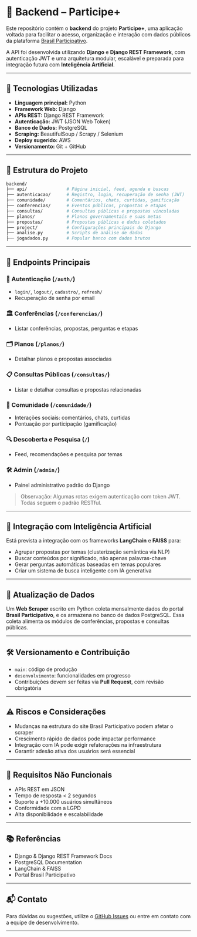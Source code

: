
# 🧠 Backend – Participe+  

Este repositório contém o **backend** do projeto **Participe+**, uma aplicação voltada para facilitar o acesso, organização e interação com dados públicos da plataforma [Brasil Participativo](https://brasilparticipativo.presidencia.gov.br).

A API foi desenvolvida utilizando **Django** e **Django REST Framework**, com autenticação JWT e uma arquitetura modular, escalável e preparada para integração futura com **Inteligência Artificial**.

---

## 🔧 Tecnologias Utilizadas

- **Linguagem principal:** Python  
- **Framework Web:** Django  
- **APIs REST:** Django REST Framework  
- **Autenticação:** JWT (JSON Web Token)  
- **Banco de Dados:** PostgreSQL  
- **Scraping:** BeautifulSoup / Scrapy / Selenium  
- **Deploy sugerido:** AWS  
- **Versionamento:** Git + GitHub  

---

## 🧱 Estrutura do Projeto

```bash
backend/
├── api/               # Página inicial, feed, agenda e buscas
├── autenticacao/      # Registro, login, recuperação de senha (JWT)
├── comunidade/        # Comentários, chats, curtidas, gamificação
├── conferencias/      # Eventos públicos, propostas e etapas
├── consultas/         # Consultas públicas e propostas vinculadas
├── planos/            # Planos governamentais e suas metas
├── propostas/         # Propostas públicas e dados coletados
├── project/           # Configurações principais do Django
├── analise.py         # Scripts de análise de dados
├── jogadados.py       # Popular banco com dados brutos
````

---

## 🔌 Endpoints Principais

### 🔐 Autenticação (`/auth/`)

* `login/`, `logout/`, `cadastro/`, `refresh/`
* Recuperação de senha por email

### 🏛 Conferências (`/conferencias/`)

* Listar conferências, propostas, perguntas e etapas

### 🗂 Planos (`/planos/`)

* Detalhar planos e propostas associadas

### 📋 Consultas Públicas (`/consultas/`)

* Listar e detalhar consultas e propostas relacionadas

### 💬 Comunidade (`/comunidade/`)

* Interações sociais: comentários, chats, curtidas
* Pontuação por participação (gamificação)

### 🔍 Descoberta e Pesquisa (`/`)

* Feed, recomendações e pesquisa por temas

### 🛠 Admin (`/admin/`)

* Painel administrativo padrão do Django

> Observação: Algumas rotas exigem autenticação com token JWT. Todas seguem o padrão RESTful.

---

## 🧠 Integração com Inteligência Artificial

Está prevista a integração com os frameworks **LangChain** e **FAISS** para:

* Agrupar propostas por temas (clusterização semântica via NLP)
* Buscar conteúdos por significado, não apenas palavras-chave
* Gerar perguntas automáticas baseadas em temas populares
* Criar um sistema de busca inteligente com IA generativa

---

## 🔄 Atualização de Dados

Um **Web Scraper** escrito em Python coleta mensalmente dados do portal **Brasil Participativo**, e os armazena no banco de dados PostgreSQL. Essa coleta alimenta os módulos de conferências, propostas e consultas públicas.

---

## 🛠 Versionamento e Contribuição

* `main`: código de produção
* `desenvolvimento`: funcionalidades em progresso
* Contribuições devem ser feitas via **Pull Request**, com revisão obrigatória

---

## ⚠️ Riscos e Considerações

* Mudanças na estrutura do site Brasil Participativo podem afetar o scraper
* Crescimento rápido de dados pode impactar performance
* Integração com IA pode exigir refatorações na infraestrutura
* Garantir adesão ativa dos usuários será essencial

---

## 📄 Requisitos Não Funcionais

* APIs REST em JSON
* Tempo de resposta < 2 segundos
* Suporte a +10.000 usuários simultâneos
* Conformidade com a LGPD
* Alta disponibilidade e escalabilidade

---

## 📚 Referências

* Django & Django REST Framework Docs
* PostgreSQL Documentation
* LangChain & FAISS
* Portal Brasil Participativo

---

## 📬 Contato

Para dúvidas ou sugestões, utilize o [GitHub Issues](https://github.com/seurepositorio/issues) ou entre em contato com a equipe de desenvolvimento.

---
